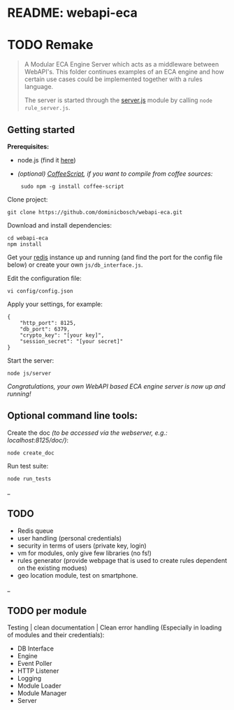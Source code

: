 README: webapi-eca
==================

# TODO Remake

>A Modular ECA Engine Server which acts as a middleware between WebAPI's.
>This folder continues examples of an ECA engine and how certain use cases could be implemented together with a rules language.
>
>
>The server is started through the [server.js](server.html) module by calling `node rule_server.js`. 


Getting started
---------------

**Prerequisites:**

 - node.js (find it [here](http://nodejs.org/))
 - *(optional) [CoffeeScript](http://coffeescript.org/), if you want to compile from coffee sources:*
 
		sudo npm -g install coffee-script
 
Clone project:

    git clone https://github.com/dominicbosch/webapi-eca.git

Download and install dependencies:

    cd webapi-eca
    npm install

Get your [redis](http://redis.io/) instance up and running (and find the port for the config file below) or create your own `js/db_interface.js`.

Edit the configuration file:

    vi config/config.json

Apply your settings, for example:

    {
        "http_port": 8125,
        "db_port": 6379,
        "crypto_key": "[your key]",
        "session_secret": "[your secret]"
    }

Start the server:

    node js/server
    
*Congratulations, your own WebAPI based ECA engine server is now up and running!*


Optional command line tools:
----------------------------
    
Create the doc *(to be accessed via the webserver, e.g.: localhost:8125/doc/)*:

    node create_doc
    
Run test suite:

    node run_tests

_

TODO
----

* Redis queue
* user handling (personal credentials)
* security in terms of users (private key, login)
* vm for modules, only give few libraries (no fs!)
* rules generator (provide webpage that is used to create rules dependent on the existing modues)
* geo location module, test on smartphone.

_

TODO per module
---------------

Testing | clean documentation | Clean error handling (Especially in loading of modules and their credentials):

* DB Interface
* Engine
* Event Poller
* HTTP Listener
* Logging
* Module Loader
* Module Manager
* Server


